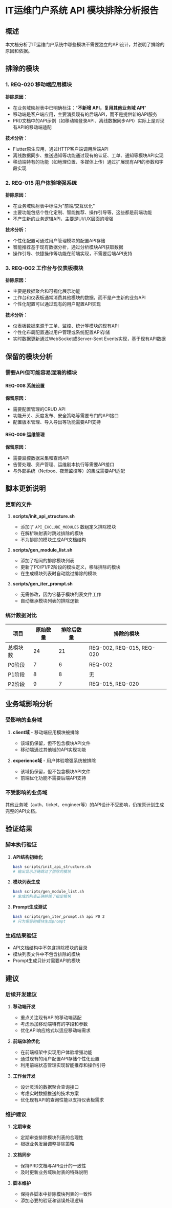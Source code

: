 # IT运维门户系统 API 模块排除分析报告

## 概述

本文档分析了IT运维门户系统中哪些模块不需要独立的API设计，并说明了排除的原因和依据。

## 排除的模块

### 1. REQ-020 移动端应用模块

**排除原因：**
- 在业务域映射表中已明确标注："**不新增 API，复用其他业务域 API**"
- 移动端是客户端应用，主要消费现有的后端API，而不是提供新的API服务
- PRD文档中的API示例（如移动端登录API、离线数据同步API）实际上是对现有API的移动端适配

**技术分析：**
- Flutter原生应用，通过HTTP客户端调用后端API
- 离线数据同步、推送通知等功能通过现有的认证、工单、通知等模块API实现
- 移动端特有的功能（如地理位置、多媒体上传）通过扩展现有API的参数和字段实现

### 2. REQ-015 用户体验增强系统

**排除原因：**
- 在业务域映射表中标注为"前端/交互优化"
- 主要功能包括个性化定制、智能推荐、操作引导等，这些都是前端功能
- 不产生新的业务逻辑API，主要是UI/UX层面的增强

**技术分析：**
- 个性化配置可通过用户管理模块的配置API存储
- 智能推荐基于现有数据分析，通过分析模块API获取数据
- 操作引导、快捷操作等功能在前端实现，不需要后端API支持

### 3. REQ-002 工作台与仪表板模块

**排除原因：**
- 主要是数据聚合和可视化展示功能
- 工作台和仪表板通常消费其他模块的数据，而不是产生新的业务API
- 个性化配置可以通过现有的用户配置API实现

**技术分析：**
- 仪表板数据来源于工单、监控、统计等模块的现有API
- 个性化布局配置通过用户管理或系统配置API存储
- 实时数据更新通过WebSocket或Server-Sent Events实现，基于现有API数据

## 保留的模块分析

### 需要API但可能容易混淆的模块

#### REQ-008 系统设置
**保留原因：**
- 需要配置管理的CRUD API
- 功能开关、灰度发布、安全策略等需要专门的API接口
- 配置版本管理、导入导出等功能需要API支持

#### REQ-009 运维管理
**保留原因：**
- 需要监控数据采集和查询API
- 告警处理、资产管理、运维剧本执行等需要API接口
- 与外部系统（Netbox、夜莺监控等）的集成需要API适配

## 脚本更新说明

### 更新的文件

1. **scripts/init_api_structure.sh**
   - 添加了 `API_EXCLUDE_MODULES` 数组定义排除模块
   - 在解析映射表时跳过排除的模块
   - 不为排除的模块生成API文档结构

2. **scripts/gen_module_list.sh**
   - 添加了相同的排除模块列表
   - 更新了P0/P1/P2阶段的模块定义，移除排除的模块
   - 在生成模块列表时自动跳过排除的模块

3. **scripts/gen_iter_prompt.sh**
   - 无需修改，因为它基于模块列表文件工作
   - 自动继承模块列表的排除逻辑

### 统计数据对比

| 项目 | 原始数量 | 排除后数量 | 排除的模块 |
|------|----------|------------|------------|
| 总模块数 | 24 | 21 | REQ-002, REQ-015, REQ-020 |
| P0阶段 | 7 | 6 | REQ-002 |
| P1阶段 | 8 | 8 | 无 |
| P2阶段 | 9 | 7 | REQ-015, REQ-020 |

## 业务域影响分析

### 受影响的业务域

1. **client域** - 移动端应用模块被排除
   - 该域仍保留，但不包含模块API文件
   - 移动端通过其他域的API实现功能

2. **experience域** - 用户体验增强系统被排除
   - 该域仍保留，但不包含模块API文件
   - 前端优化功能不需要后端API支持

### 不受影响的业务域

其他业务域（auth、ticket、engineer等）的API设计不受影响，仍按原计划生成完整的API文档。

## 验证结果

### 脚本执行验证

1. **API结构初始化**
   ```bash
   bash scripts/init_api_structure.sh
   # 输出显示正确跳过了排除的模块
   ```

2. **模块列表生成**
   ```bash
   bash scripts/gen_module_list.sh
   # 生成的列表正确排除了指定模块
   ```

3. **Prompt生成测试**
   ```bash
   bash scripts/gen_iter_prompt.sh api P0 2
   # 只为保留的模块生成prompt
   ```

### 生成结果验证

- API文档结构中不包含排除模块的目录
- 模块列表文件中不包含排除的模块
- Prompt生成只针对需要API的模块

## 建议

### 后续开发建议

1. **移动端开发**
   - 重点关注现有API的移动端适配
   - 考虑添加移动端特有的字段和参数
   - 优化API响应格式以适应移动端需求

2. **前端体验优化**
   - 在前端框架中实现用户体验增强功能
   - 通过现有的用户配置API存储个性化设置
   - 利用前端状态管理实现智能推荐和操作引导

3. **工作台开发**
   - 设计灵活的数据聚合查询接口
   - 考虑实时数据推送的技术方案
   - 优化现有API的查询性能以支持仪表板需求

### 维护建议

1. **定期审查**
   - 定期审查排除模块列表的合理性
   - 根据业务发展调整排除策略

2. **文档同步**
   - 保持PRD文档与API设计的一致性
   - 及时更新业务域映射表的特殊说明

3. **脚本维护**
   - 保持各脚本中排除模块列表的一致性
   - 添加必要的验证和错误处理逻辑
